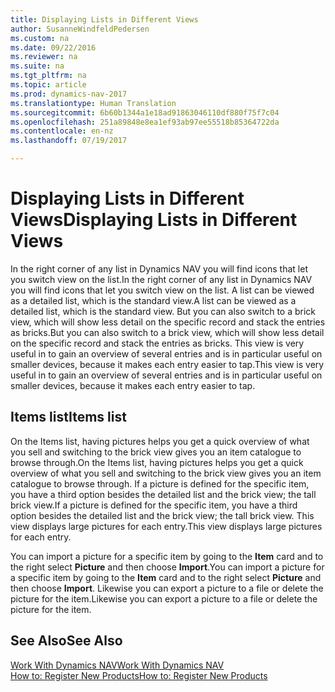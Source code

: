 ```yaml
---
title: Displaying Lists in Different Views
author: SusanneWindfeldPedersen
ms.custom: na
ms.date: 09/22/2016
ms.reviewer: na
ms.suite: na
ms.tgt_pltfrm: na
ms.topic: article
ms.prod: dynamics-nav-2017
ms.translationtype: Human Translation
ms.sourcegitcommit: 6b60b1344a1e18ad91863046110df880f75f7c04
ms.openlocfilehash: 251a89848e8ea1ef93ab97ee55518b85364722da
ms.contentlocale: en-nz
ms.lasthandoff: 07/19/2017

---
```


# <a name="displaying-lists-in-different-views"></a><span data-ttu-id="48002-102">Displaying Lists in Different Views</span><span class="sxs-lookup"><span data-stu-id="48002-102">Displaying Lists in Different Views</span></span>
<span data-ttu-id="48002-103">In the right corner of any list in Dynamics NAV you will find icons that let you switch view on the list.</span><span class="sxs-lookup"><span data-stu-id="48002-103">In the right corner of any list in Dynamics NAV you will find icons that let you switch view on the list.</span></span> <span data-ttu-id="48002-104">A list can be viewed as a detailed list, which is the standard view.</span><span class="sxs-lookup"><span data-stu-id="48002-104">A list can be viewed as a detailed list, which is the standard view.</span></span> <span data-ttu-id="48002-105">But you can also switch to a brick view, which will show less detail on the specific record and stack the entries as bricks.</span><span class="sxs-lookup"><span data-stu-id="48002-105">But you can also switch to a brick view, which will show less detail on the specific record and stack the entries as bricks.</span></span> <span data-ttu-id="48002-106">This view is very useful in to gain an overview of several entries and is in particular useful on smaller devices, because it makes each entry easier to tap.</span><span class="sxs-lookup"><span data-stu-id="48002-106">This view is very useful in to gain an overview of several entries and is in particular useful on smaller devices, because it makes each entry easier to tap.</span></span>

## <a name="items-list"></a><span data-ttu-id="48002-107">Items list</span><span class="sxs-lookup"><span data-stu-id="48002-107">Items list</span></span>
<span data-ttu-id="48002-108">On the Items list, having pictures helps you get a quick overview of what you sell and switching to the brick view gives you an item catalogue to browse through.</span><span class="sxs-lookup"><span data-stu-id="48002-108">On the Items list, having pictures helps you get a quick overview of what you sell and switching to the brick view gives you an item catalogue to browse through.</span></span> <span data-ttu-id="48002-109">If a picture is defined for the specific item, you have a third option besides the detailed list and the brick view; the tall brick view.</span><span class="sxs-lookup"><span data-stu-id="48002-109">If a picture is defined for the specific item, you have a third option besides the detailed list and the brick view; the tall brick view.</span></span> <span data-ttu-id="48002-110">This view displays large pictures for each entry.</span><span class="sxs-lookup"><span data-stu-id="48002-110">This view displays large pictures for each entry.</span></span>

<span data-ttu-id="48002-111">You can import a picture for a specific item by going to the **Item** card and to the right select **Picture** and then choose **Import**.</span><span class="sxs-lookup"><span data-stu-id="48002-111">You can import a picture for a specific item by going to the **Item** card and to the right select **Picture** and then choose **Import**.</span></span> <span data-ttu-id="48002-112">Likewise you can export a picture to a file or delete the picture for the item.</span><span class="sxs-lookup"><span data-stu-id="48002-112">Likewise you can export a picture to a file or delete the picture for the item.</span></span>  

## <a name="see-also"></a><span data-ttu-id="48002-113">See Also</span><span class="sxs-lookup"><span data-stu-id="48002-113">See Also</span></span>
[<span data-ttu-id="48002-114">Work With Dynamics NAV</span><span class="sxs-lookup"><span data-stu-id="48002-114">Work With Dynamics NAV</span></span>](ui-work-product.md)  
[<span data-ttu-id="48002-115">How to: Register New Products</span><span class="sxs-lookup"><span data-stu-id="48002-115">How to: Register New Products</span></span>](inventory-how-register-new-products.md)  

